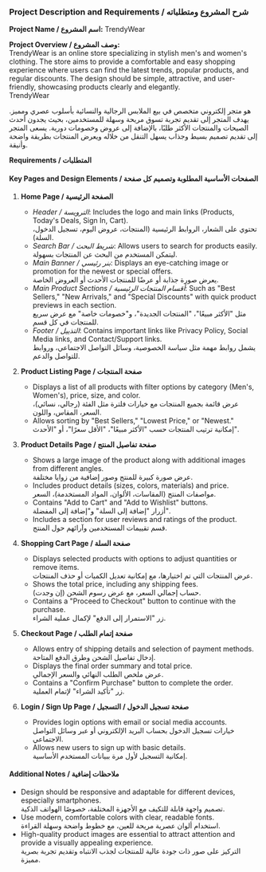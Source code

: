 ### Project Description and Requirements / شرح المشروع ومتطلباته

**Project Name / اسم المشروع:** TrendyWear

**Project Overview / وصف المشروع:**  
TrendyWear is an online store specializing in stylish men's and women's clothing. The store aims to provide a comfortable and easy shopping experience where users can find the latest trends, popular products, and regular discounts. The design should be simple, attractive, and user-friendly, showcasing products clearly and elegantly.  
TrendyWear 

هو متجر إلكتروني متخصص في بيع الملابس الرجالية والنسائية بأسلوب عصري ومميز. يهدف المتجر إلى تقديم تجربة تسوق مريحة وسهلة للمستخدمين، بحيث يجدون أحدث الصيحات والمنتجات الأكثر طلبًا، بالإضافة إلى عروض وخصومات دورية. يسعى المتجر إلى تقديم تصميم بسيط وجذاب يسهل التنقل من خلاله ويعرض المنتجات بطريقة واضحة وأنيقة.

**Requirements / المتطلبات**

#### Key Pages and Design Elements / الصفحات الأساسية المطلوبة وتصميم كل صفحة

1. **Home Page / الصفحة الرئيسية**  
   - *Header / الترويسة*: Includes the logo and main links (Products, Today's Deals, Sign In, Cart).  
   تحتوي على الشعار، الروابط الرئيسية (المنتجات، عروض اليوم، تسجيل الدخول، السلة).
   - *Search Bar / شريط البحث*: Allows users to search for products easily.  
   ليتمكن المستخدم من البحث عن المنتجات بسهولة.
   - *Main Banner / بنر رئيسي*: Displays an eye-catching image or promotion for the newest or special offers.  
   يعرض صورة جذابة أو عرضًا للمنتجات الأحدث أو العروض الخاصة.
   - *Main Product Sections / أقسام المنتجات الرئيسية*: Such as "Best Sellers," "New Arrivals," and "Special Discounts" with quick product previews in each section.  
   مثل "الأكثر مبيعًا"، "المنتجات الجديدة"، و"خصومات خاصة" مع عرض سريع للمنتجات في كل قسم.
   - *Footer / التذييل*: Contains important links like Privacy Policy, Social Media links, and Contact/Support links.  
   يشمل روابط مهمة مثل سياسة الخصوصية، وسائل التواصل الاجتماعي، وروابط للتواصل والدعم.

2. **Product Listing Page / صفحة المنتجات**  
   - Displays a list of all products with filter options by category (Men's, Women's), price, size, and color.  
   عرض قائمة بجميع المنتجات مع خيارات فلترة مثل الفئة (رجالي، نسائي)، السعر، المقاس، واللون.
   - Allows sorting by "Best Sellers," "Lowest Price," or "Newest."  
   إمكانية ترتيب المنتجات حسب "الأكثر مبيعًا"، "الأقل سعرًا"، أو "الأحدث".

3. **Product Details Page / صفحة تفاصيل المنتج**  
   - Shows a large image of the product along with additional images from different angles.  
   عرض صورة كبيرة للمنتج وصور إضافية من زوايا مختلفة.
   - Includes product details (sizes, colors, materials) and price.  
   مواصفات المنتج (المقاسات، الألوان، المواد المستخدمة)، السعر.
   - Contains "Add to Cart" and "Add to Wishlist" buttons.  
   أزرار "إضافة إلى السلة" و"إضافة إلى المفضلة".
   - Includes a section for user reviews and ratings of the product.  
   قسم تقييمات المستخدمين وآرائهم حول المنتج.

4. **Shopping Cart Page / صفحة السلة**  
   - Displays selected products with options to adjust quantities or remove items.  
   عرض المنتجات التي تم اختيارها، مع إمكانية تعديل الكميات أو حذف المنتجات.
   - Shows the total price, including any shipping fees.  
   حساب إجمالي السعر، مع عرض رسوم الشحن (إن وجدت).
   - Contains a "Proceed to Checkout" button to continue with the purchase.  
   زر "الاستمرار إلى الدفع" لإكمال عملية الشراء.

5. **Checkout Page / صفحة إتمام الطلب**  
   - Allows entry of shipping details and selection of payment methods.  
   إدخال تفاصيل الشحن وطرق الدفع المتاحة.
   - Displays the final order summary and total price.  
   عرض ملخص الطلب النهائي والسعر الإجمالي.
   - Contains a "Confirm Purchase" button to complete the order.  
   زر "تأكيد الشراء" لإتمام العملية.

6. **Login / Sign Up Page / صفحة تسجيل الدخول / التسجيل**  
   - Provides login options with email or social media accounts.  
   خيارات تسجيل الدخول بحساب البريد الإلكتروني أو عبر وسائل التواصل الاجتماعي.
   - Allows new users to sign up with basic details.  
   إمكانية التسجيل لأول مرة ببيانات المستخدم الأساسية.

#### Additional Notes / ملاحظات إضافية

- Design should be responsive and adaptable for different devices, especially smartphones.  
  تصميم واجهة قابلة للتكيف مع الأجهزة المختلفة، خصوصًا الهواتف الذكية.
- Use modern, comfortable colors with clear, readable fonts.  
  استخدام ألوان عصرية مريحة للعين، مع خطوط واضحة وسهلة القراءة.
- High-quality product images are essential to attract attention and provide a visually appealing experience.  
  التركيز على صور ذات جودة عالية للمنتجات لجذب الانتباه وتقديم تجربة بصرية مميزة.
